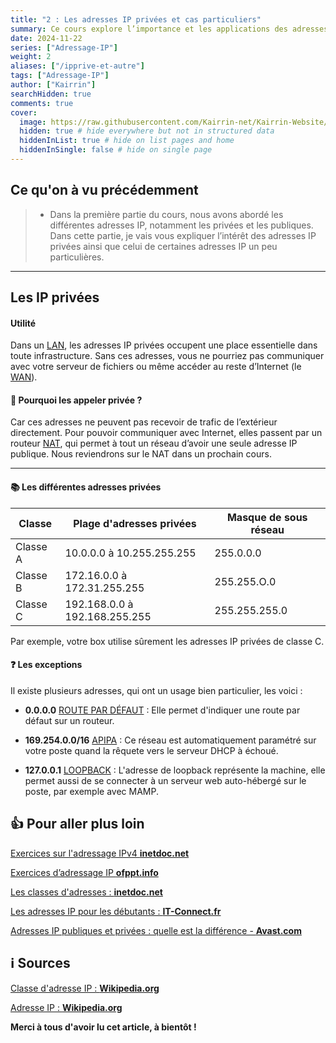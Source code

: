 ```yaml
---
title: "2 : Les adresses IP privées et cas particuliers"
summary: Ce cours explore l’importance et les applications des adresses IP privées, ainsi que des adresses spéciales comme les adresses loopback et APIPA. Vous apprendrez à distinguer leurs usages.
date: 2024-11-22
series: ["Adressage-IP"]
weight: 2
aliases: ["/ipprive-et-autre"]
tags: ["Adressage-IP"]
author: ["Kairrin"]
searchHidden: true
comments: true
cover:
  image: https://raw.githubusercontent.com/Kairrin-net/Kairrin-Website/refs/heads/main/content/posts/adressage-ip/media/introduction.svg
  hidden: true # hide everywhere but not in structured data
  hiddenInList: true # hide on list pages and home
  hiddenInSingle: false # hide on single page
---
```


## Ce qu'on à vu précédemment

> - Dans la première partie du cours, nous avons abordé les différentes adresses IP, notamment les privées et les publiques. Dans cette partie, je vais vous expliquer l’intérêt des adresses IP privées ainsi que celui de certaines adresses IP un peu particulières.

---

## Les IP privées

#### Utilité

Dans un [LAN](https://www.cloudflare.com/fr-fr/learning/network-layer/what-is-a-lan/), les adresses IP privées occupent une place essentielle dans toute infrastructure. Sans ces adresses, vous ne pourriez pas communiquer avec votre serveur de fichiers ou même accéder au reste d’Internet (le [WAN](https://www.cloudflare.com/fr-fr/learning/network-layer/what-is-a-wan/)).

#### 🫣 Pourquoi les appeler privée ?

Car ces adresses ne peuvent pas recevoir de trafic de l’extérieur directement. Pour pouvoir communiquer avec Internet, elles passent par un routeur [NAT](https://www.fortinet.com/fr/resources/cyberglossary/network-address-translation#:~:text=Définition%20de%20la%20traduction%20d,une%20seule%20adresse%20IP%20publique.), qui permet à tout un réseau d’avoir une seule adresse IP publique. Nous reviendrons sur le NAT dans un prochain cours.

---

#### 📚 Les différentes adresses privées

| **Classe**  | **Plage d'adresses privées**      | **Masque de sous réseau** | 
|---------|-------------------------------|--------------------------------|
| Classe A | 10.0.0.0 à 10.255.255.255    | 255.0.0.0            
| Classe B | 172.16.0.0 à 172.31.255.255  | 255.255.O.0                   
| Classe C | 192.168.0.0 à 192.168.255.255| 255.255.255.0                      

Par exemple, votre box utilise sûrement les adresses IP privées de classe C.

#### ❓ Les exceptions

Il existe plusieurs adresses, qui ont un usage bien particulier, les voici :

- **0.0.0.0** [ROUTE PAR DÉFAUT](http://cisco.ofppt.info/ccna2/course/module6/6.2.2.1/6.2.2.1.html#:~:text=Une%20route%20par%20défaut%20est%20utilisée%20lorsqu'aucune%20autre%20route,comme%20passerelle%20de%20dernier%20recours.) : Elle permet d'indiquer une route par défaut sur un routeur.

- **169.254.0.0/16** [APIPA](https://forum.huawei.com/enterprise/fr/adresse-apipa-qu-est-ce-que-c-est/thread/667502567447478272-667481000260808704) : Ce réseau est automatiquement paramétré sur votre poste quand la rêquete vers le serveur DHCP à échoué.

- **127.0.0.1** [LOOPBACK](https://fr.wikipedia.org/wiki/Loopback) : L'adresse de loopback représente la machine, elle permet aussi de se connecter à un serveur web auto-hébergé sur le poste, par exemple avec MAMP.

## 👍 Pour aller plus loin

[Exercices sur l'adressage IPv4 **inetdoc.net**](https://www.inetdoc.net/articles/adressage.ipv4/adressage.ipv4.exercises.html)

[Exercices d’adressage IP **ofppt.info**](https://ofppt.info/exercices-dadressage-ip/)

[Les classes d'adresses : **inetdoc.net**](https://www.inetdoc.net/articles/adressage.ipv4/adressage.ipv4.class.html)

[Les adresses IP pour les débutants : **IT-Connect.fr**](https://www.it-connect.fr/les-adresses-ip-pour-les-debutants/#III_Adresses_IPv4_et_IPv6)

[Adresses IP publiques et privées : quelle est la différence - **Avast.com**](https://www.avast.com/fr-fr/c-ip-address-public-vs-private)


## ℹ️ Sources

[Classe d'adresse IP : **Wikipedia.org**](https://fr.wikipedia.org/wiki/Classe_d%27adresse_IP)

[Adresse IP : **Wikipedia.org**](https://fr.wikipedia.org/wiki/Adresse_IP)


**Merci à tous d'avoir lu cet article, à bientôt !**

